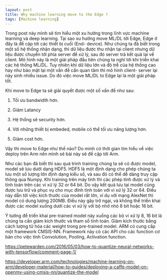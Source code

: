 ```yaml
---
layout: post
title: Why machine learning move to the Edge ?
tags: [Machine learning]
---
```


Trong post này mình sẽ tìm hiểu một xu hướng trong lĩnh vực machine learning và deep learning. Tại sao xu hướng move ML/DL tới Edge, Edge ở đây là đề cập tới các thiết bị cuối (End- device). Như chúng ta đã biết trong một số hệ thống nhận dạng, thì dữ liệu được thu nhận tại client nhưng dữ liệu được chuyển tới phía server để xử lý, sau đó server trả kết quả lại về client. Mô hình này là một giải pháp đầu tiên chúng ta nghĩ tới khi triển khai các hệ thống ML/DL. Tuy nhiên khi dữ liệu lớn và độ trễ của hệ thống cao hay như bảo mật lại một vấn đề cần quan tâm thì mô hình client- server lại nảy sinh nhiều issue. Do đó việc move ML/DL to Edge lại là một giải pháp tốt.

Khi move to Edge ta sẽ giải quyết được một số vấn đề như sau: 

1. Tối ưu bandwidth hơn.

2. Giảm Latancy 

3. Hệ thống sẽ security hơn.

4. Với những thiết bị embeded, mobile có thể tối ưu năng lượng hơn.

5. Giảm cost hơn.

Vậy thì move to Edge như thế nào? Do mình có thời gian tìm hiểu về việc deploy trên Arm nên mình sẽ bài này sẽ đề cập tới Arm.

Như các bạn đã biết thì sau quá trình training chúng ta sẽ có được model, model sẽ lưu dưới dạng HDF5. HDF5 là một định dạng cho phép chúng ta lưu một số lượng lớn định dạng kiểu số, và sau đó có thể dễ dàng truy cập thông qua Numpy. Khi training trên máy tính thì các phép tính được xử lý và tính toán trên các vi xử lý 32 or 64 bit. Do vậy kết quả lưu tại model cũng được lưu trữ và phục vụ cho mục đính tính toán với vi xử lý 32 or 64. Điều này dẫn tới việc kích thước của model rất lớn, ví dụ với mạng AlexNet thì model có dung lượng 200MB. Điều này gây trở ngại, và không thể triển khai được các model xuống dưới các vi xử lý với bộ nhớ nhỏ 8 bit hoặc 16 bit. 

Ý tưởng để triển khai pre-trained model này xuống các bộ vi xử lý 8, 16 bit là chúng ta cần giảm kích thước và tham số tính toán. 
Giảm kích thước bằng cách lượng tử hóa các weight trong pre-trained model. ARM có cung cấp một framework CMSIS-NN. 
Framework này có các API cho các function cơ bản cho việc tính Convolution, Pooling, Activation function. 







https://petewarden.com/2016/05/03/how-to-quantize-neural-networks-with-tensorflow/comment-page-1/

https://developer.arm.com/technologies/machine-learning-on-arm/developer-material/how-to-guides/deploying-a-caffe-model-on-openmv-using-cmsis-nn/quantize-the-model

